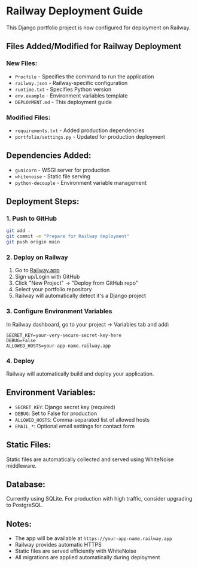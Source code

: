 # Railway Deployment Guide

This Django portfolio project is now configured for deployment on Railway.

## Files Added/Modified for Railway Deployment

### New Files:
- `Procfile` - Specifies the command to run the application
- `railway.json` - Railway-specific configuration
- `runtime.txt` - Specifies Python version
- `env.example` - Environment variables template
- `DEPLOYMENT.md` - This deployment guide

### Modified Files:
- `requirements.txt` - Added production dependencies
- `portfolio/settings.py` - Updated for production deployment

## Dependencies Added:
- `gunicorn` - WSGI server for production
- `whitenoise` - Static file serving
- `python-decouple` - Environment variable management

## Deployment Steps:

### 1. Push to GitHub
```bash
git add .
git commit -m "Prepare for Railway deployment"
git push origin main
```

### 2. Deploy on Railway
1. Go to [Railway.app](https://railway.app)
2. Sign up/Login with GitHub
3. Click "New Project" → "Deploy from GitHub repo"
4. Select your portfolio repository
5. Railway will automatically detect it's a Django project

### 3. Configure Environment Variables
In Railway dashboard, go to your project → Variables tab and add:
```
SECRET_KEY=your-very-secure-secret-key-here
DEBUG=False
ALLOWED_HOSTS=your-app-name.railway.app
```

### 4. Deploy
Railway will automatically build and deploy your application.

## Environment Variables:
- `SECRET_KEY`: Django secret key (required)
- `DEBUG`: Set to False for production
- `ALLOWED_HOSTS`: Comma-separated list of allowed hosts
- `EMAIL_*`: Optional email settings for contact form

## Static Files:
Static files are automatically collected and served using WhiteNoise middleware.

## Database:
Currently using SQLite. For production with high traffic, consider upgrading to PostgreSQL.

## Notes:
- The app will be available at `https://your-app-name.railway.app`
- Railway provides automatic HTTPS
- Static files are served efficiently with WhiteNoise
- All migrations are applied automatically during deployment
